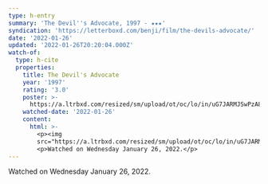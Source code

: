 ```yaml
---
type: h-entry
summary: 'The Devil''s Advocate, 1997 - ★★★'
syndication: 'https://letterboxd.com/benji/film/the-devils-advocate/'
date: '2022-01-26'
updated: '2022-01-26T20:20:04.000Z'
watch-of:
  type: h-cite
  properties:
    title: The Devil's Advocate
    year: '1997'
    rating: '3.0'
    poster: >-
      https://a.ltrbxd.com/resized/sm/upload/ot/oc/lo/in/uG7JARMJSwPzA861zfSogAZticR-0-500-0-750-crop.jpg?k=3997b4730b
    watched-date: '2022-01-26'
    content:
      html: >-
        <p><img
        src="https://a.ltrbxd.com/resized/sm/upload/ot/oc/lo/in/uG7JARMJSwPzA861zfSogAZticR-0-500-0-750-crop.jpg?k=3997b4730b"/></p>
        <p>Watched on Wednesday January 26, 2022.</p>
---
```

Watched on Wednesday January 26, 2022.
